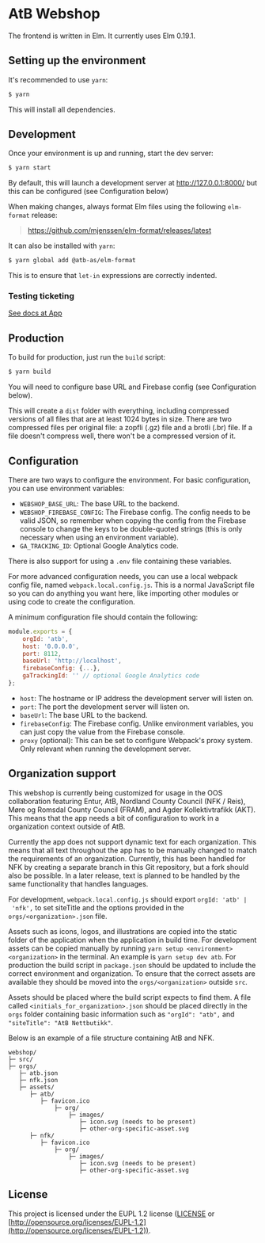 # AtB Webshop

The frontend is written in Elm. It currently uses Elm 0.19.1.

## Setting up the environment

It's recommended to use `yarn`:

```sh
$ yarn
```

This will install all dependencies.

## Development

Once your environment is up and running, start the dev server:

```sh
$ yarn start
```

By default, this will launch a development server at http://127.0.0.1:8000/ but
this can be configured (see Configuration below)

When making changes, always format Elm files using the following `elm-format`
release:

> https://github.com/mjenssen/elm-format/releases/latest

It can also be installed with `yarn`:

```sh
$ yarn global add @atb-as/elm-format
```

This is to ensure that `let-in` expressions are correctly indented.

### Testing ticketing

[See docs at App](https://github.com/AtB-AS/mittatb-app/blob/master/docs/TicketingQA.md)

## Production

To build for production, just run the `build` script:

```sh
$ yarn build
```

You will need to configure base URL and Firebase config (see Configuration
below).

This will create a `dist` folder with everything, including compressed versions
of all files that are at least 1024 bytes in size. There are two compressed
files per original file: a zopfli (.gz) file and a brotli (.br) file. If a file
doesn't compress well, there won't be a compressed version of it.

## Configuration

There are two ways to configure the environment. For basic configuration, you
can use environment variables:

-   `WEBSHOP_BASE_URL`: The base URL to the backend.
-   `WEBSHOP_FIREBASE_CONFIG`: The Firebase config. The config needs to be valid
    JSON, so remember when copying the config from the Firebase console to change
    the keys to be double-quoted strings (this is only necessary when using an
    environment variable).
-   `GA_TRACKING_ID`: Optional Google Analytics code.

There is also support for using a `.env` file containing these variables.

For more advanced configuration needs, you can use a local webpack config file,
named `webpack.local.config.js`. This is a normal JavaScript file so you can do
anything you want here, like importing other modules or using code to create the
configuration.

A minimum configuration file should contain the following:

```js
module.exports = {
    orgId: 'atb',
    host: '0.0.0.0',
    port: 8112,
    baseUrl: 'http://localhost',
    firebaseConfig: {...},
    gaTrackingId: '' // optional Google Analytics code
};
```

-   `host`: The hostname or IP address the development server will listen on.
-   `port`: The port the development server will listen on.
-   `baseUrl`: The base URL to the backend.
-   `firebaseConfig`: The Firebase config. Unlike environment variables, you can
    just copy the value from the Firebase console.
-   `proxy` (optional): This can be set to configure Webpack's proxy system. Only
    relevant when running the development server.


## Organization support

This webshop is currently being customized for usage in the OOS collaboration featuring Entur, AtB, Nordland County Council (NFK / Reis), Møre og Romsdal County Council (FRAM), and Agder Kollektivtrafikk (AKT).
This means that the app needs a bit of configuration to work in a organization context outside of AtB.

Currently the app does not support dynamic text for each organization. 
This means that all text throughout the app has to be manually changed to match the requirements of an organization.
Currently, this has been handled for NFK by creating a separate branch in this Git repository, but a fork should also be possible. 
In a later release, text is planned to be handled by the same functionality that handles languages.

For development, `webpack.local.config.js` should export `orgId: 'atb' | 'nfk',` to set siteTitle and the options provided in the `orgs/<organization>.json` file.

Assets such as icons, logos, and illustrations are copied into the static folder of the application when the application in build time. 
For development assets can be copied manually by running `yarn setup <environment> <organization>` in the terminal. An example is `yarn setup dev atb`. 
For production the build script in `package.json` should be updated to include the correct environment and organization.
To ensure that the correct assets are available they should be moved into the `orgs/<organization>` outside `src`.

Assets should be placed where the build script expects to find them. 
A file called `<initials_for_organization>.json` should be placed directly in the `orgs` folder containing basic information such as `"orgId": "atb",` and `"siteTitle": "AtB Nettbutikk"`. 

Below is an example of a file structure containing AtB and NFK.

```
webshop/
├─ src/
├─ orgs/
   ├─ atb.json
   ├─ nfk.json
   ├─ assets/
      ├─ atb/
         ├─ favicon.ico
             ├─ org/
                 ├─ images/
                    ├─ icon.svg (needs to be present)
                    ├─ other-org-specific-asset.svg
      ├─ nfk/
         ├─ favicon.ico
             ├─ org/
                 ├─ images/
                    ├─ icon.svg (needs to be present)
                    ├─ other-org-specific-asset.svg
```

## License

This project is licensed under the EUPL 1.2 license ([LICENSE](LICENSE) or
[http://opensource.org/licenses/EUPL-1.2](http://opensource.org/licenses/EUPL-1.2)).
